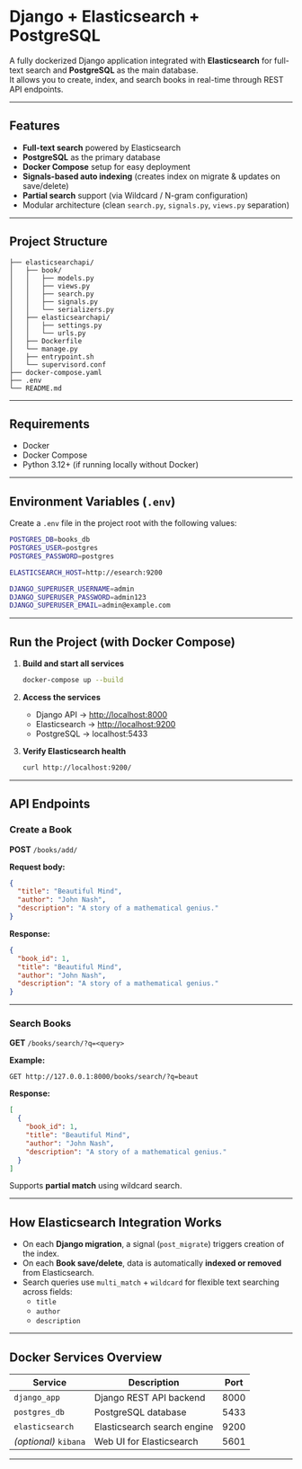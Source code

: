 # Django + Elasticsearch + PostgreSQL

A fully dockerized Django application integrated with **Elasticsearch** for full-text search and **PostgreSQL** as the main database.  
It allows you to create, index, and search books in real-time through REST API endpoints.

---

## Features

-  **Full-text search** powered by Elasticsearch
-  **PostgreSQL** as the primary database
-  **Docker Compose** setup for easy deployment
-  **Signals-based auto indexing** (creates index on migrate & updates on save/delete)
-  **Partial search** support (via Wildcard / N-gram configuration)
-  Modular architecture (clean `search.py`, `signals.py`, `views.py` separation)

---

##  Project Structure

```
├── elasticsearchapi/
│   ├── book/
│   │   ├── models.py
│   │   ├── views.py
│   │   ├── search.py
│   │   ├── signals.py
│   │   └── serializers.py
│   ├── elasticsearchapi/
│   │   ├── settings.py
│   │   └── urls.py
│   ├── Dockerfile
│   └── manage.py
│   ├── entrypoint.sh
│   └── supervisord.conf
├── docker-compose.yaml
├── .env
└── README.md
```

---

##  Requirements

- Docker 
- Docker Compose
- Python 3.12+ (if running locally without Docker)

---

##  Environment Variables (`.env`)

Create a `.env` file in the project root with the following values:

```bash
POSTGRES_DB=books_db
POSTGRES_USER=postgres
POSTGRES_PASSWORD=postgres

ELASTICSEARCH_HOST=http://esearch:9200

DJANGO_SUPERUSER_USERNAME=admin
DJANGO_SUPERUSER_PASSWORD=admin123
DJANGO_SUPERUSER_EMAIL=admin@example.com
```

---

##  Run the Project (with Docker Compose)

1. **Build and start all services**
   ```bash
   docker-compose up --build
   ```

2. **Access the services**
   - Django API → [http://localhost:8000](http://localhost:8000)
   - Elasticsearch → [http://localhost:9200](http://localhost:9200)
   - PostgreSQL → localhost:5433

3. **Verify Elasticsearch health**
   ```bash
   curl http://localhost:9200/
   ```

---

##  API Endpoints

###  Create a Book
**POST** `/books/add/`

**Request body:**
```json
{
  "title": "Beautiful Mind",
  "author": "John Nash",
  "description": "A story of a mathematical genius."
}
```

**Response:**
```json
{
  "book_id": 1,
  "title": "Beautiful Mind",
  "author": "John Nash",
  "description": "A story of a mathematical genius."
}
```

---

###  Search Books
**GET** `/books/search/?q=<query>`

**Example:**
```
GET http://127.0.0.1:8000/books/search/?q=beaut
```

**Response:**
```json
[
  {
    "book_id": 1,
    "title": "Beautiful Mind",
    "author": "John Nash",
    "description": "A story of a mathematical genius."
  }
]
```

 Supports **partial match** using wildcard search.

---

##  How Elasticsearch Integration Works

- On each **Django migration**, a signal (`post_migrate`) triggers creation of the index.
- On each **Book save/delete**, data is automatically **indexed or removed** from Elasticsearch.
- Search queries use `multi_match` + `wildcard` for flexible text searching across fields:
  - `title`
  - `author`
  - `description`

---

##  Docker Services Overview

| Service | Description | Port |
|----------|--------------|------|
| `django_app` | Django REST API backend | 8000 |
| `postgres_db` | PostgreSQL database | 5433 |
| `elasticsearch` | Elasticsearch search engine | 9200 |
| *(optional)* `kibana` | Web UI for Elasticsearch | 5601 |

---